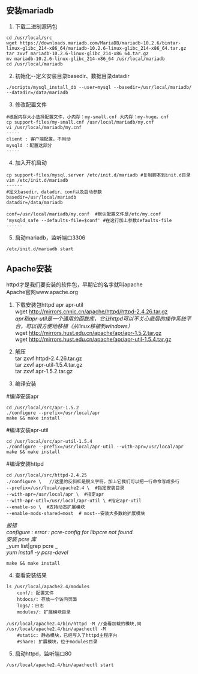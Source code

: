 ## 安装mariadb  

1. 下载二进制源码包  
```  
cd /usr/local/src   
wget https://downloads.mariadb.com/MariaDB/mariadb-10.2.6/bintar-linux-glibc_214-x86_64/mariadb-10.2.6-linux-glibc_214-x86_64.tar.gz  
tar zxvf mariadb-10.2.6-linux-glibc_214-x86_64.tar.gz  
mv mariadb-10.2.6-linux-glibc_214-x86_64 /usr/local/mariadb  
cd /usr/local/mariadb  
```  

2. 初始化--定义安装目录basedir、数据目录datadir  
```  
./scripts/mysql_install_db --user=mysql --basedir=/usr/local/mariadb/ --datadir=/data/mariadb  
```  

3. 修改配置文件  
```  
#根据内存大小选择配置文件，小内存：my-small.cnf 大内存：my-huge。cnf   
cp support-files/my-small.cnf /usr/local/mariadb/my.cnf  
vi /usr/local/mariadb/my.cnf   
-----  
client : 客户端配置，不用动  
mysqld ：配置这部分  
-----  
```  

4. 加入开机启动  
```  
cp support-files/mysql.server /etc/init.d/mariadb #复制脚本到init.d目录  
vim /etc/init.d/mariadb   
------  
#定义basedir、datadir、conf以及启动参数  
basedir=/usr/local/mariadb  
datadir=/data/mariadb  

conf=/usr/local/mariadb/my.conf  #默认配置文件是/etc/my.conf  
'mysqld_safe --defaults-file=$conf' #在这行加上参数defaults-file  
------  
```  

5. 启动mariadb，监听端口3306  
```  
/etc/init.d/mariadb start  
```  

## Apache安装  

httpd才是我们要安装的软件包，早期它的名字就叫apache  
Apache官网www.apache.org  

1. 下载安装包httpd apr apr-util  
wget http://mirrors.cnnic.cn/apache/httpd/httpd-2.4.26.tar.gz  
_apr和apr-util是一个通用的函数库，它让httpd可以不关心底层的操作系统平台，可以很方便地移植（从linux移植到windows）_  
wget http://mirrors.hust.edu.cn/apache/apr/apr-1.5.2.tar.gz  
wget http://mirrors.hust.edu.cn/apache/apr/apr-util-1.5.4.tar.gz  

2. 解压  
tar zxvf httpd-2.4.26.tar.gz  
tar zxvf apr-util-1.5.4.tar.gz  
tar zxvf apr-1.5.2.tar.gz  

3. 编译安装  

#编译安装apr  
```  
cd /usr/local/src/apr-1.5.2  
./configure --prefix=/usr/local/apr  
make && make install  
```  

#编译安装apr-util  
```  
cd /usr/local/src/apr-util-1.5.4  
./configure --prefix=/usr/local/apr-util --with-apr=/usr/local/apr  
make && make install  
```  

#编译安装httpd  
```  
cd /usr/local/src/httpd-2.4.25  
./configure \   //这里的反斜杠是脱义字符，加上它我们可以把一行命令写成多行  
--prefix=/usr/local/apache2.4 \  #指定安装目录  
--with-apr=/usr/local/apr \  #指定apr  
--with-apr-util=/usr/local/apr-util \ #指定apr-util  
--enable-so \  #支持动态扩展模块  
--enable-mods-shared=most  # most--安装大多数的扩展模块  
```
_*报错*_  
_configure : error : pcre-config for libpcre not found._  
_安装 pcre 库_  
_yum list|grep pcre _  
_yum install -y pcre-devel_  

```  
make && make install  
```  

4. 查看安装结果  
```  
ls /usr/local/apache2.4/modules  
    conf/: 配置文件  
    htdocs/: 存放一个访问页面  
    logs/：日志  
    modules/: 扩展模块目录  

/usr/local/apache2.4/bin/httpd -M //查看加载的模块,同 /usr/local/apache2.4/bin/apachectl -M   
    #static: 静态模块，已经写入了httpd主程序内  
    #share: 扩展模块，位于modules目录  
```  

5. 启动httpd，监听端口80  
```  
/usr/local/apache2.4/bin/apachectl start  
```  
